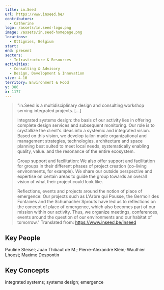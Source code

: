 ```yaml
---
title: in.Seed
url: https://www.inseed.be/
contributors:
  - Catherine
logo: /assets/in.seed-logo.png
image: /assets/in.seed-homepage.png
locations:
  - Ottignies, Belgium
start: 
end: present
sectors:
  - Infrastructure & Resources
activities:
  - Consulting & Advisory
  - Design, Development & Innovation
size: 4-10
territory: Environment & Food
y: 386
x: 1177
---
```

> "in.Seed is a multidisciplinary design and consulting workshop serving integrated projects. [...]
> 
> Integrated systems design: the basis of our activity lies in offering complete design services and subsequent monitoring. Our role is to crystallize the client's ideas into a systemic and integrated vision. Based on this vision, we develop tailor-made organizational and management strategies, technologies, architecture and space planning best suited to meet local needs, systematically enabling quality, value. and the resonance of the entire ecosystem.
> 
> Group support and facilitation: We also offer support and facilitation for groups in their different phases of project creation (co-living environments, for example). We share our outside perspective and expertise on certain areas to guide the group towards an overall vision of what their project could look like.
> 
> Reflections, events and projects around the notion of place of emergence: Our projects such as L'Arbre qui Pousse, the Germoir des Fontaines and the Schumacher Sprouts have led us to reflections on the concept of place of emergence, which also becomes part of our mission within our activity. Thus, we organize meetings, conferences, events around the question of our environments and our habitat of tomorrow."
> Translated from: https://www.inseed.be/inseed 

## Key People

Pauline Steisel; Juan Thibaut de M.; Pierre-Alexandre Klein; Wauthier Lhoest; Maxime Despontin

## Key Concepts

integrated systems; systems design; emergence
